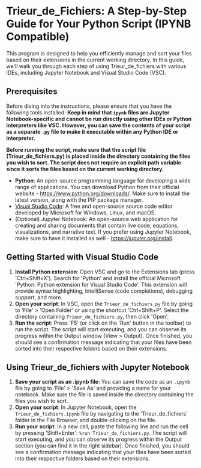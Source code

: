 # Trieur\_de\_Fichiers: A Step-by-Step Guide for Your Python Script (IPYNB Compatible)

This program is designed to help you efficiently manage and sort your files based on their extensions in the current working directory. In this guide, we'll walk you through each step of using Trieur\_de\_fichiers with various IDEs, including Jupyter Notebook and Visual Studio Code (VSC).

## Prerequisites

Before diving into the instructions, please ensure that you have the following tools installed:
**Keep in mind that `ipynb` files are Jupyter Notebook-specific and cannot be run directly using other IDEs or Python interpreters like VSC. However, you can save the contents of your script as a separate `.py` file to make it executable within any Python IDE or interpreter.**

**Before running the script, make sure that the script file (Trieur\_de\_fichiers.py) is placed inside the directory containing the files you wish to sort. The script does not require an explicit path variable since it sorts the files based on the current working directory.**  

- **Python**: An open-source programming language for developing a wide range of applications. You can download Python from their official website - <https://www.python.org/downloads/>. Make sure to install the latest version, along with the PIP package manager.
- [Visual Studio Code](https://code.visualstudio.com/Download): A free and open-source source code editor developed by Microsoft for Windows, Linux, and macOS.
- (Optional) Jupyter Notebook: An open-source web application for creating and sharing documents that contain live code, equations, visualizations, and narrative text. If you prefer using Jupyter Notebook, make sure to have it installed as well - <https://jupyter.org/install>.

## Getting Started with Visual Studio Code

1. **Install Python extension**: Open VSC and go to the Extensions tab (press 'Ctrl+Shift+X'). Search for 'Python' and install the official Microsoft 'Python: Python extension for Visual Studio Code'. This extension will provide syntax highlighting, IntelliSense (code completions), debugging support, and more.
2. **Open your script**: In VSC, open the `Trieur_de_fichiers.py` file by going to 'File' > 'Open Folder' or using the shortcut 'Ctrl+Shift+P'. Select the directory containing `Trieur_de_fichiers.py`, then click 'Open'.
3. **Run the script**: Press 'F5' (or click on the 'Run' button in the toolbar) to run the script. The script will start executing, and you can observe its progress within the Output window (View > Output). Once finished, you should see a confirmation message indicating that your files have been sorted into their respective folders based on their extensions.

## Using Trieur\_de\_fichiers with Jupyter Notebook

1. **Save your script as an .ipynb file**: You can save the code as an `.ipynb` file by going to 'File' > 'Save As' and providing a name for your notebook. Make sure the file is saved inside the directory containing the files you wish to sort.
2. **Open your script**: In Jupyter Notebook, open the `Trieur_de_fichiers.ipynb` file by navigating to the 'Trieur\_de\_fichiers' folder in the File Browser, and double-clicking on the file.
3. **Run your script**: In a new cell, paste the following line and run the cell by pressing 'Shift+Enter': `%run Trieur_de_fichiers.py`. The script will start executing, and you can observe its progress within the Output section (you can find it in the right sidebar). Once finished, you should see a confirmation message indicating that your files have been sorted into their respective folders based on their extensions.
